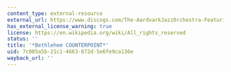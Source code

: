 ```yaml
---
content_type: external-resource
external_url: https://www.discogs.com/The-AardvarkJazzOrchestra-Featuring-Sheila-Jordan-Bethlehem-Counterpoint/release/6582488
has_external_license_warning: true
license: https://en.wikipedia.org/wiki/All_rights_reserved
status: ''
title: '*Bethlehem COUNTERPOINT*'
uid: 7c005a5b-21c1-4663-872d-5e6fe9ca136e
wayback_url: ''
---
```

